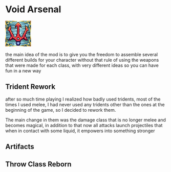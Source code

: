 # Void Arsenal
![alt text](icon.png?raw=true)

the main idea of the mod is to give you the freedom to assemble several different builds for your character without that rule of using the weapons that were made for each class, with very different ideas so you can have fun in a new way

## Trident Rework
after so much time playing I realized how badly used tridents, most of the times I used melee, I had never used any tridents other than the ones at the beginning of the game, so I decided to rework them.

The main change in them was the damage class that is no longer melee and becomes magical, in addition to that now all attacks launch projectiles that when in contact with some liquid, it empowers into something stronger

## Artifacts

## Throw Class Reborn
